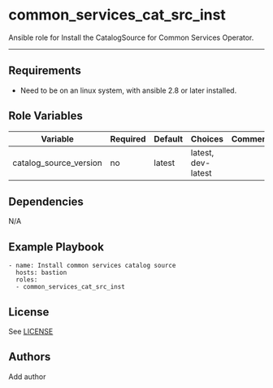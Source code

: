 common_services_cat_src_inst
=========

Ansible role for Install the CatalogSource for Common Services Operator.

-----------

Requirements
------------

- Need to be on an linux system, with ansible 2.8 or later installed.

Role Variables
--------------

| Variable                | Required | Default | Choices                   | Comments                                 |
|-------------------------|----------|---------|---------------------------|------------------------------------------|
| catalog_source_version  | no       | latest   | latest, dev-latest       |                          |

Dependencies
------------

N/A

Example Playbook
----------------

    - name: Install common services catalog source
      hosts: bastion
      roles:
      - common_services_cat_src_inst

License
-------

See [LICENSE](https://github.com/IBM/community-automation/blob/master/LICENSE)

Authors
-------

Add author
